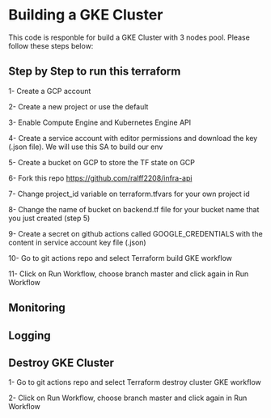 # Building a GKE Cluster

This code is responble for build a GKE Cluster with 3 nodes pool. Please follow these steps below:   

## Step by Step to run this terraform 

1- Create a GCP account 

2- Create a new project or use the default

3- Enable Compute Engine and Kubernetes Engine API

4- Create a service account with editor permissions and download the key (.json file). We will use this SA to build our env

5- Create a bucket on GCP to store the TF state on GCP

6- Fork this repo https://github.com/ralff2208/infra-api

7- Change project_id variable on terraform.tfvars for your own project id

8- Change the name of bucket on backend.tf file for your bucket name that you just created (step 5)

9- Create a secret on github actions called GOOGLE_CREDENTIALS with the content in service account key file (.json)

10- Go to git actions repo and select Terraform build GKE workflow 

11- Click on Run Workflow, choose branch master and click again in Run Workflow


## Monitoring 


## Logging


## Destroy GKE Cluster 

1- Go to git actions repo and select Terraform destroy cluster GKE workflow

2- Click on Run Workflow, choose branch master and click again in Run Workflow
